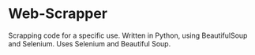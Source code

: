 # Web-Scrapper
Scrapping code for a specific use. Written in Python, using BeautifulSoup and Selenium.
Uses Selenium and Beautiful Soup.

